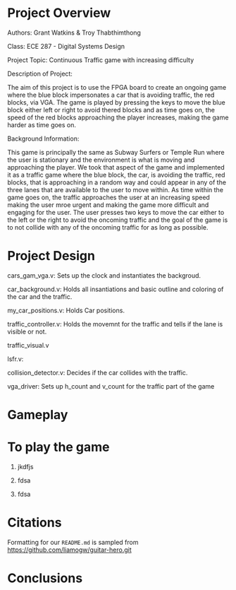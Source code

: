 # Project Overview
Authors: Grant Watkins & Troy Thabthimthong

Class: ECE 287 - Digital Systems Design

Project Topic: Continuous Traffic game with increasing difficulty

Description of Project:

The aim of this project is to use the FPGA board to create an ongoing game where the blue block impersonates a car that is avoiding traffic, the red blocks, via VGA. The game is played by pressing the keys to move the blue block either left or right to avoid thered blocks and as time goes on, the speed of the red blocks approaching the player increases, making the game harder as time goes on.

Background Information:

This game is principally the same as Subway Surfers or Temple Run where the user is stationary and the environment is what is moving and approaching the player. We took that aspect of the game and implemented it as a traffic game where the blue block, the car, is avoiding the traffic, red blocks, that is approaching in a random way and could appear in any of the three lanes that are available to the user to move within. As time within the game goes on, the traffic approaches the user at an increasing speed making the user mroe urgent and making the game more difficult and engaging for the user. The user presses two keys to move the car either to the left or the right to avoid the oncoming traffic and the goal of the game is to not collide with any of the oncoming traffic for as long as possible.

# Project Design

cars_gam_vga.v: Sets up the clock and instantiates the backgroud.

car_background.v: Holds all insantiations and basic outline and coloring of the car and the traffic.

my_car_positions.v: Holds Car positions.

traffic_controller.v: Holds the movemnt for the traffic and tells if the lane is visible or not.

traffic_visual.v

lsfr.v: 

collision_detector.v: Decides if the car collides with the traffic.

vga_driver: Sets up h_count and v_count for the traffic part of the game

# Gameplay

# To play the game

1. jkdfjs

2. fdsa

3. fdsa

# Citations

Formatting for our `README.md` is sampled from https://github.com/liamogw/guitar-hero.git

# Conclusions
